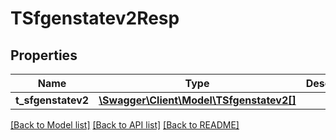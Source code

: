 # TSfgenstatev2Resp

## Properties
Name | Type | Description | Notes
------------ | ------------- | ------------- | -------------
**t_sfgenstatev2** | [**\Swagger\Client\Model\TSfgenstatev2[]**](TSfgenstatev2.md) |  | [optional] 

[[Back to Model list]](../README.md#documentation-for-models) [[Back to API list]](../README.md#documentation-for-api-endpoints) [[Back to README]](../README.md)


